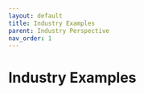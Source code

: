 ```yaml
---
layout: default
title: Industry Examples
parent: Industry Perspective
nav_order: 1
---
```


# Industry Examples
